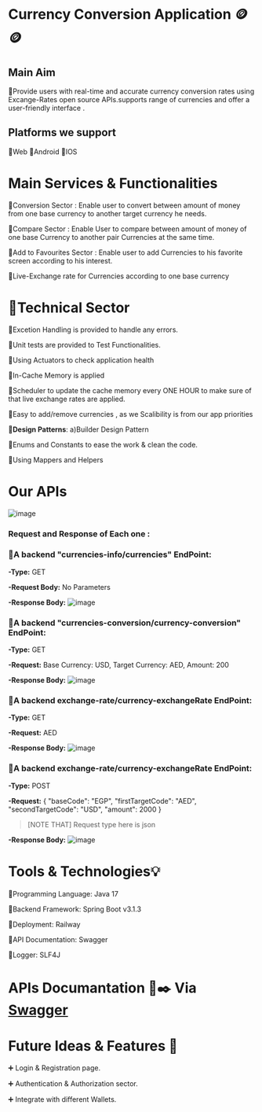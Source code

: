 # **Currency Conversion Application** 🪙🪙

## **Main Aim** 
  🔸Provide users with real-time and accurate currency
conversion rates using Excange-Rates open source APIs.supports range of currencies and offer a
user-friendly interface .

## **Platforms we support**
  🔸Web
  🔸Android
  🔸IOS

# **Main Services & Functionalities**
   🔹Conversion Sector : Enable user to convert between amount of money from one base currency to another target currency he needs.
   
   🔹Compare Sector : Enable User to compare between amount of money of one base Currency to another pair Currencies at the same time.
   
   🔹Add to Favourites Sector : Enable user to add Currencies to his favorite screen according to his interest.
   
   🔹Live-Exchange rate for Currencies according to one base currency 


# **📌Technical Sector**
   🔹Excetion Handling is provided to handle any errors.
   
   🔹Unit tests are provided to Test Functionalities.

   🔹Using Actuators to check application health

   🔹In-Cache Memory is applied 

   🔹Scheduler to update the cache memory every ONE HOUR to make sure of that live exchange rates are applied.

   🔹Easy to add/remove currencies , as we Scalibility is from our app priorities

   🔹**Design Patterns**: a)Builder Design Pattern  

   🔹Enums and Constants to ease the work & clean the code.

   🔹Using Mappers and Helpers 





# **Our APIs**

![image](https://github.com/mahmoudmatar01/BM_Graduation_Project/assets/116927809/dcfe8f79-9c9e-4033-bf0e-8b88e026e841)

### Request and Response of Each one :

 ### 🔸A backend "currencies-info/currencies" EndPoint:  

   **-Type:** GET
   
   **-Request Body:** No Parameters

   **-Response Body:**
        ![image](https://github.com/mahmoudmatar01/BM_Graduation_Project/assets/116927809/14cef460-a985-4662-8fd3-8cbb00d7bc3c)



  ### 🔸A backend "currencies-conversion/currency-conversion" EndPoint:
  
   **-Type:** GET
   
   **-Request:** Base Currency: USD,
                Target Currency: AED,
                Amount: 200
                
  **-Response Body:**
        ![image](https://github.com/mahmoudmatar01/BM_Graduation_Project/assets/116927809/f35bb384-b8f9-4354-8d05-e98dee9336ae)




  ### 🔸A backend exchange-rate/currency-exchangeRate EndPoint:

  **-Type:** GET
  
  **-Request:** AED
  
  **-Response Body:**
       ![image](https://github.com/mahmoudmatar01/BM_Graduation_Project/assets/116927809/4f56d251-5511-40eb-a086-0d21510214eb)

 
  ### 🔸A backend exchange-rate/currency-exchangeRate EndPoint:
  
   **-Type:** POST
  
   **-Request:** {
                 "baseCode": "EGP",
                 "firstTargetCode": "AED",
                 "secondTargetCode": "USD",
                 "amount": 2000
               } 

   > [NOTE THAT]
   > Request type here is json         
       



   **-Response Body:** 
      ![image](https://github.com/mahmoudmatar01/BM_Graduation_Project/assets/116927809/12511921-ec8b-457c-a2bb-08f9c2b4716c)



# **Tools & Technologies💡**
  
  🔸Programming Language: Java 17
  
  🔸Backend Framework: Spring Boot v3.1.3
  
  🔸Deployment: Railway
  
  🔸API Documentation: Swagger 
  
  🔸Logger: SLF4J
  
  


 # **APIs Documantation 📄✒️ Via [Swagger](http://localhost:5902/swagger-ui/index.html)**

 # **Future Ideas & Features 💭**
 
   ➕ Login & Registration page.
   
   ➕ Authentication & Authorization sector.

   ➕ Integrate with different Wallets.





